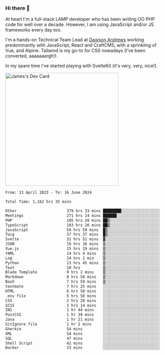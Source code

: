### Hi there 👋

<!--
**JamesNock/JamesNock** is a ✨ _special_ ✨ repository because its `README.md` (this file) appears on your GitHub profile.

Here are some ideas to get you started:

- 🔭 I’m currently working on ...
- 🌱 I’m currently learning ...
- 👯 I’m looking to collaborate on ...
- 🤔 I’m looking for help with ...
- 💬 Ask me about ...
- 📫 How to reach me: ...
- 😄 Pronouns: ...
- ⚡ Fun fact: ...
-->
At heart I'm a full-stack LAMP developer who has been writing OO PHP code for well over a decade. However, I am using JavaScript and/or JS frameworks every day too.

I'm a hands-on Technical Team Lead at [Dawson Andrews](https://www.dawsonandrews.com/) working predominantly with JavaScript, React and CraftCMS, with a sprinkling of Vue, and Alpine. Tailwind is my go-to for CSS nowadays (I've been converted, aaaaaaargh!).

In my spare time I've started playing with SvelteKit (it's very, very, nice!).

<a href="https://app.daily.dev/h2onock"><img src="https://api.daily.dev/devcards/v2/XQraFlxE3JPWOlcSuOB2K.png?type=default&r=18u" width="356" alt="James's Dev Card"/></a>

<!--START_SECTION:waka-->

```txt
From: 13 April 2023 - To: 16 June 2024

Total Time: 1,162 hrs 35 mins

Other                      379 hrs 33 mins ████████░░░░░░░░░░░░░░░░░   32.65 %
Meetings                   271 hrs 14 mins ██████░░░░░░░░░░░░░░░░░░░   23.34 %
PHP                        105 hrs 28 mins ██▒░░░░░░░░░░░░░░░░░░░░░░   09.07 %
TypeScript                 103 hrs 26 mins ██▒░░░░░░░░░░░░░░░░░░░░░░   08.90 %
JavaScript                 59 hrs 59 mins  █▒░░░░░░░░░░░░░░░░░░░░░░░   05.16 %
Twig                       57 hrs 37 mins  █▒░░░░░░░░░░░░░░░░░░░░░░░   04.96 %
Svelte                     31 hrs 51 mins  ▓░░░░░░░░░░░░░░░░░░░░░░░░   02.74 %
JSON                       19 hrs 16 mins  ▒░░░░░░░░░░░░░░░░░░░░░░░░   01.66 %
Vue.js                     15 hrs 19 mins  ▒░░░░░░░░░░░░░░░░░░░░░░░░   01.32 %
YAML                       14 hrs 4 mins   ▒░░░░░░░░░░░░░░░░░░░░░░░░   01.21 %
Log                        14 hrs 1 min    ▒░░░░░░░░░░░░░░░░░░░░░░░░   01.21 %
Python                     13 hrs 45 mins  ▒░░░░░░░░░░░░░░░░░░░░░░░░   01.18 %
Text                       10 hrs          ▒░░░░░░░░░░░░░░░░░░░░░░░░   00.86 %
Blade Template             9 hrs 2 mins    ▒░░░░░░░░░░░░░░░░░░░░░░░░   00.78 %
Markdown                   8 hrs 58 mins   ▒░░░░░░░░░░░░░░░░░░░░░░░░   00.77 %
Bash                       7 hrs 59 mins   ▒░░░░░░░░░░░░░░░░░░░░░░░░   00.69 %
textmate                   7 hrs 25 mins   ░░░░░░░░░░░░░░░░░░░░░░░░░   00.64 %
HTML                       6 hrs 58 mins   ░░░░░░░░░░░░░░░░░░░░░░░░░   00.60 %
.env file                  5 hrs 58 mins   ░░░░░░░░░░░░░░░░░░░░░░░░░   00.51 %
CSS                        2 hrs 28 mins   ░░░░░░░░░░░░░░░░░░░░░░░░░   00.21 %
SCSS                       2 hrs 14 mins   ░░░░░░░░░░░░░░░░░░░░░░░░░   00.19 %
INI                        1 hr 44 mins    ░░░░░░░░░░░░░░░░░░░░░░░░░   00.15 %
PostCSS                    1 hr 39 mins    ░░░░░░░░░░░░░░░░░░░░░░░░░   00.14 %
Java                       1 hr 21 mins    ░░░░░░░░░░░░░░░░░░░░░░░░░   00.12 %
GitIgnore file             1 hr 2 mins     ░░░░░░░░░░░░░░░░░░░░░░░░░   00.09 %
Gherkin                    54 mins         ░░░░░░░░░░░░░░░░░░░░░░░░░   00.08 %
XML                        54 mins         ░░░░░░░░░░░░░░░░░░░░░░░░░   00.08 %
SQL                        47 mins         ░░░░░░░░░░░░░░░░░░░░░░░░░   00.07 %
Shell Script               42 mins         ░░░░░░░░░░░░░░░░░░░░░░░░░   00.06 %
Docker                     33 mins         ░░░░░░░░░░░░░░░░░░░░░░░░░   00.05 %
```

<!--END_SECTION:waka-->
